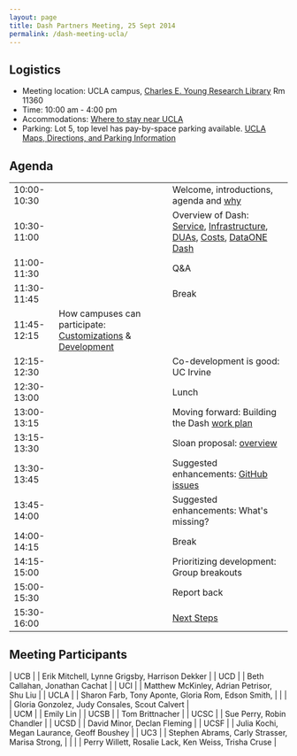 ```yaml
---
layout: page
title: Dash Partners Meeting, 25 Sept 2014
permalink: /dash-meeting-ucla/
---
```


## Logistics

* Meeting location: UCLA campus, [Charles E. Young Research Library](http://www.library.ucla.edu/libraries/researchlibrary/research-library-charles-e-young) Rm 11360
* Time: 10:00 am - 4:00 pm
* Accommodations: [Where to stay near UCLA](http://www.admissions.ucla.edu/tours/accommodations.htm)
* Parking: Lot 5, top level has pay-by-space parking available. [UCLA Maps, Directions, and Parking Information](http://www.ucla.edu/maps-directions-parking/)

## Agenda

<table style="width:100%">
  <tr>
    <td>10:00-10:30</td>
  	<td> </td>
    <td>Welcome, introductions, agenda and <a href="https://docs.google.com/presentation/d/1R85J-jDkpWIA7-STE-tmzdF7I4fqZnrF0pyRMYaSQNo/edit#slide=id.p14">why</a></td> 
  </tr>
  <tr>
    <td>10:30-11:00</td>
   	<td> </td>
   <td>Overview of Dash: <a href="http://dash-dev.ucop.edu">Service</a>, <a href="https://docs.google.com/presentation/d/1-z2paQvWqnoUGjvfextWW74EizcCrRJa10u3-vjdgls/edit#slide=id.p13">Infrastructure</a>, <a href="https://docs.google.com/presentation/d/1Q6lZzfX8pHLct4DHWCFXI8GFLTqiHz60uWqjd_JiNzk/edit#slide=id.p">DUAs</a>, <a href="https://docs.google.com/presentation/d/1bbMlTZdhfOlVNm4a3zvZeR-YkPFObnFEpD7wz_PQ9Xc/edit#slide=id.p15">Costs</a>, <a href="https://docs.google.com/presentation/d/1mI-kFiy51uDYrBriG7WLFHTKiZMZupsRrDHSg44Ke_Y/edit#slide=id.g3a25536f1_01">DataONE Dash</a></td> 
  </tr>
    <tr>
    <td>11:00-11:30</td>
  	<td> </td>
    <td>Q&A</td> 
  </tr>
</tr>
    <tr>
    <td>11:30-11:45</td>
  	<td> </td>
    <td>Break</td> 
  </tr>
  </tr>
    <tr>
    <td>11:45-12:15</td>
    <td>How campuses can participate: <a href="https://docs.google.com/presentation/d/1ulpZVstkjtmOyjTzk4vlaeJwSLJ8bR1tMzDKWEWxyM0/edit?usp=sharing">Customizations</a> & <a href="https://github.com/CDLUC3/dash/wiki/Contributing-to-Dash-Development">Development</a></td> 
  </tr>
  <tr>
  	<td>12:15-12:30</td>
  	<td> </td>
  	<td>Co-development is good: UC Irvine</td>
  </tr>
<tr>
  	<td>12:30-13:00</td>
  	<td> </td>
  	<td>Lunch</td>
  </tr>
<tr>
  	<td>13:00-13:15</td>
  	<td> </td>
  	<td>Moving forward: Building the Dash <a href="https://docs.google.com/presentation/d/1IseiELCx_Bv-dKCE5Jj7GsYJpcPLufzDlx9fWVyq4L8/edit#slide=id.p">work plan</a></td>
  </tr>
  <tr>
  	<td>13:15-13:30</td>
  	<td> </td>
  	<td>Sloan proposal: <a href="https://docs.google.com/presentation/d/1neCHGw0sQJwii27KKpDilBPHPwflL3uvy7jC2NTV6qU/edit#slide=id.p17">overview</a></td>
  </tr>
<tr>
  	<td>13:30-13:45</td>
  	<td> </td>
  	<td>Suggested enhancements: <a href="hhttps://docs.google.com/document/d/1SL1vkY97CF2pnawrJS0M_C7uMp6dW0Gia_2OSiWIVcM/edit?usp=sharing">GitHub issues</a></td>
  </tr>
  <tr>
  	<td>13:45-14:00</td>
  	<td> </td>
  	<td>Suggested enhancements: What's missing?</td>
  </tr>
  <tr>
  	<td>14:00-14:15</td>
  	<td> </td>
  	<td>Break</td>
  </tr> 
  <tr>
  	<td>14:15-15:00</td>
  	<td> </td>
  	<td>Prioritizing development: Group breakouts</td>
  </tr>
   <tr>
  	<td>15:00-15:30</td>
  	<td> </td>
  	<td>Report back</td>
  </tr>
   <tr>
  	<td>15:30-16:00</td>
  	<td> </td>
  	<td><a href="https://docs.google.com/presentation/d/1jblyQjpCTXiWlnRxJjdTSl1YhaYR82LbmV4hdg2Mv3E/edit?usp=sharing">Next Steps</a></td>
  </tr>
</table>


## Meeting Participants


| UCB 	| | Erik Mitchell, Lynne Grigsby, Harrison Dekker 		| 
| UCD 	| | Beth Callahan, Jonathan Cachat 						| 
| UCI 	| | Matthew McKinley, Adrian Petrisor, Shu Liu 			| 
| UCLA 	| | Sharon Farb, Tony Aponte, Gloria Rom, Edson Smith,		|
| 		| | Gloria Gonzolez, Judy Consales, Scout Calvert 		|  
| UCM 	| | Emily Lin 											| 
| UCSB 	| | Tom Brittnacher 										| 
| UCSC 	| | Sue Perry, Robin Chandler 							| 
| UCSD 	| | David Minor, Declan Fleming 							| 
| UCSF 	| | Julia Kochi, Megan Laurance, Geoff Boushey 			|
| UC3 	| | Stephen Abrams, Carly Strasser, Marisa Strong, 		|
|		| | Perry Willett, Rosalie Lack, Ken Weiss, Trisha Cruse 	| 